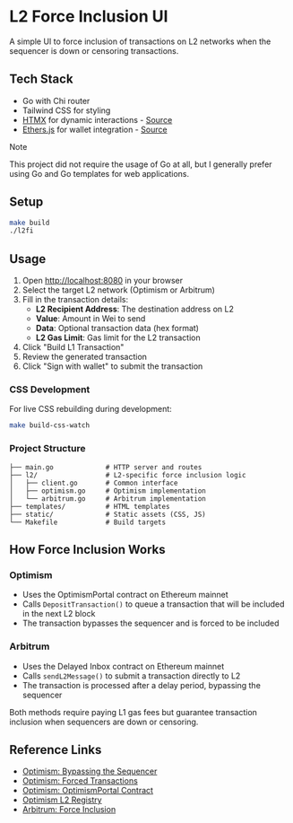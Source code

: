 # L2 Force Inclusion UI

A simple UI to force inclusion of transactions on L2 networks when the sequencer is down or censoring transactions.

## Tech Stack

- Go with Chi router
- Tailwind CSS for styling
- [HTMX](https://htmx.org) for dynamic interactions - [Source](https://unpkg.com/htmx.org@2.0.4/dist/htmx.min.js)
- [Ethers.js](https://docs.ethers.io) for wallet integration - [Source](https://cdnjs.cloudflare.com/ajax/libs/ethers/6.13.5/ethers.umd.min.js)

> [!note]
> This project did not require the usage of Go at all, but I generally prefer
> using Go and Go templates for web applications.

## Setup

```bash
make build
./l2fi
```

## Usage

1. Open <http://localhost:8080> in your browser
2. Select the target L2 network (Optimism or Arbitrum)
3. Fill in the transaction details:
   - **L2 Recipient Address**: The destination address on L2
   - **Value**: Amount in Wei to send
   - **Data**: Optional transaction data (hex format)
   - **L2 Gas Limit**: Gas limit for the L2 transaction
4. Click "Build L1 Transaction"
5. Review the generated transaction
6. Click "Sign with wallet" to submit the transaction

### CSS Development

For live CSS rebuilding during development:

```bash
make build-css-watch
```

### Project Structure

```
├── main.go             # HTTP server and routes
├── l2/                 # L2-specific force inclusion logic
│   ├── client.go       # Common interface
│   ├── optimism.go     # Optimism implementation
│   └── arbitrum.go     # Arbitrum implementation
├── templates/          # HTML templates
├── static/             # Static assets (CSS, JS)
└── Makefile            # Build targets
```

## How Force Inclusion Works

### Optimism

- Uses the OptimismPortal contract on Ethereum mainnet
- Calls `DepositTransaction()` to queue a transaction that will be included in the next L2 block
- The transaction bypasses the sequencer and is forced to be included

### Arbitrum  

- Uses the Delayed Inbox contract on Ethereum mainnet
- Calls `sendL2Message()` to submit a transaction directly to L2
- The transaction is processed after a delay period, bypassing the sequencer

Both methods require paying L1 gas fees but guarantee transaction inclusion when sequencers are down or censoring.

## Reference Links

- [Optimism: Bypassing the Sequencer](https://docs.optimism.io/stack/rollup/outages#bypassing-the-sequencer)
- [Optimism: Forced Transactions](https://docs.optimism.io/stack/transactions/forced-transaction)
- [Optimism: OptimismPortal Contract](https://github.com/ethereum-optimism/optimism/blob/111f3f3a3a2881899662e53e0f1b2f845b188a38/packages/contracts-bedrock/src/L1/OptimismPortal.sol#L209)
- [Optimism L2 Registry](https://github.com/ethereum-optimism/superchain-registry/tree/main/superchain/configs)
- [Arbitrum: Force Inclusion](https://docs.arbitrum.io/how-arbitrum-works/sequencer)
